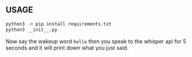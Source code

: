## USAGE

```sh
python3 -m pip install requirements.txt
python3 __init__.py
```

Now say the wakeup word `hello` then you speak to the whisper api for 5 seconds and it will print down what you just said.